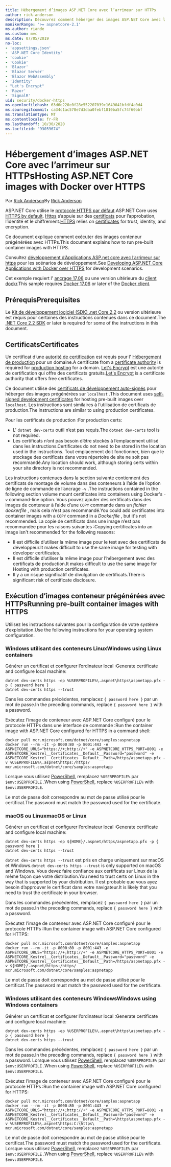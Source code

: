 ```yaml
---
title: Hébergement d’images ASP.NET Core avec l’arrimeur sur HTTPs
author: rick-anderson
description: Découvrez comment héberger des images ASP.NET Core avec l’arrimeur sur HTTPs
monikerRange: '>= aspnetcore-2.1'
ms.author: riande
ms.custom: mvc
ms.date: 07/05/2019
no-loc:
- 'appsettings.json'
- 'ASP.NET Core Identity'
- 'cookie'
- 'Cookie'
- 'Blazor'
- 'Blazor Server'
- 'Blazor WebAssembly'
- 'Identity'
- "Let's Encrypt"
- 'Razor'
- 'SignalR'
uid: security/docker-https
ms.openlocfilehash: 63d6e220c0f28e552207039c1649041bfdf4a0d4
ms.sourcegitcommit: ca34c1ac578e7d3daa0febf1810ba5fc74f60bbf
ms.translationtype: MT
ms.contentlocale: fr-FR
ms.lasthandoff: 10/30/2020
ms.locfileid: "93059674"
---
```

# <a name="hosting-aspnet-core-images-with-docker-over-https"></a><span data-ttu-id="ee341-103">Hébergement d’images ASP.NET Core avec l’arrimeur sur HTTPs</span><span class="sxs-lookup"><span data-stu-id="ee341-103">Hosting ASP.NET Core images with Docker over HTTPS</span></span>

<span data-ttu-id="ee341-104">Par [Rick Anderson](https://twitter.com/RickAndMSFT)</span><span class="sxs-lookup"><span data-stu-id="ee341-104">By [Rick Anderson](https://twitter.com/RickAndMSFT)</span></span>

<span data-ttu-id="ee341-105">ASP.NET Core utilise le [protocole HTTPS par défaut](./enforcing-ssl.md).</span><span class="sxs-lookup"><span data-stu-id="ee341-105">ASP.NET Core uses [HTTPS by default](./enforcing-ssl.md).</span></span> <span data-ttu-id="ee341-106">[Https](https://en.wikipedia.org/wiki/HTTPS) s’appuie sur des [certificats](https://en.wikipedia.org/wiki/Public_key_certificate) pour l’approbation, l’identité et le chiffrement.</span><span class="sxs-lookup"><span data-stu-id="ee341-106">[HTTPS](https://en.wikipedia.org/wiki/HTTPS) relies on [certificates](https://en.wikipedia.org/wiki/Public_key_certificate) for trust, identity, and encryption.</span></span>

<span data-ttu-id="ee341-107">Ce document explique comment exécuter des images conteneur prégénérées avec HTTPs.</span><span class="sxs-lookup"><span data-stu-id="ee341-107">This document explains how to run pre-built container images with HTTPS.</span></span>

<span data-ttu-id="ee341-108">Consultez [développement d’Applications ASP.net core avec l’arrimeur sur https](https://github.com/dotnet/dotnet-docker/blob/master/samples/run-aspnetcore-https-development.md) pour les scénarios de développement.</span><span class="sxs-lookup"><span data-stu-id="ee341-108">See [Developing ASP.NET Core Applications with Docker over HTTPS](https://github.com/dotnet/dotnet-docker/blob/master/samples/run-aspnetcore-https-development.md) for development scenarios.</span></span>

<span data-ttu-id="ee341-109">Cet exemple requiert l' [ancrage 17,06](https://docs.docker.com/release-notes/docker-ce) ou une version ultérieure du [client dockr](https://www.docker.com/products/docker).</span><span class="sxs-lookup"><span data-stu-id="ee341-109">This sample requires [Docker 17.06](https://docs.docker.com/release-notes/docker-ce) or later of the [Docker client](https://www.docker.com/products/docker).</span></span>

## <a name="prerequisites"></a><span data-ttu-id="ee341-110">Prérequis</span><span class="sxs-lookup"><span data-stu-id="ee341-110">Prerequisites</span></span>

<span data-ttu-id="ee341-111">Le [Kit de développement logiciel (SDK) .net Core 2,2](https://dotnet.microsoft.com/download) ou version ultérieure est requis pour certaines des instructions contenues dans ce document.</span><span class="sxs-lookup"><span data-stu-id="ee341-111">The [.NET Core 2.2 SDK](https://dotnet.microsoft.com/download) or later is required for some of the instructions in this document.</span></span>

## <a name="certificates"></a><span data-ttu-id="ee341-112">Certificats</span><span class="sxs-lookup"><span data-stu-id="ee341-112">Certificates</span></span>

<span data-ttu-id="ee341-113">Un certificat d’une [autorité de certification](https://wikipedia.org/wiki/Certificate_authority) est requis pour l' [Hébergement de production](https://blogs.msdn.microsoft.com/webdev/2017/11/29/configuring-https-in-asp-net-core-across-different-platforms/) pour un domaine.</span><span class="sxs-lookup"><span data-stu-id="ee341-113">A certificate from a [certificate authority](https://wikipedia.org/wiki/Certificate_authority) is required for [production hosting](https://blogs.msdn.microsoft.com/webdev/2017/11/29/configuring-https-in-asp-net-core-across-different-platforms/) for a domain.</span></span> <span data-ttu-id="ee341-114">[Let's Encrypt](https://letsencrypt.org/) est une autorité de certification qui offre des certificats gratuits.</span><span class="sxs-lookup"><span data-stu-id="ee341-114">[Let's Encrypt](https://letsencrypt.org/) is a certificate authority that offers free certificates.</span></span>

<span data-ttu-id="ee341-115">Ce document utilise des [certificats de développement auto-signés](https://en.wikipedia.org/wiki/Self-signed_certificate) pour héberger des images prégénérées sur `localhost` .</span><span class="sxs-lookup"><span data-stu-id="ee341-115">This document uses [self-signed development certificates](https://en.wikipedia.org/wiki/Self-signed_certificate) for hosting pre-built images over `localhost`.</span></span> <span data-ttu-id="ee341-116">Les instructions sont similaires à l’utilisation de certificats de production.</span><span class="sxs-lookup"><span data-stu-id="ee341-116">The instructions are similar to using production certificates.</span></span>

<span data-ttu-id="ee341-117">Pour les certificats de production :</span><span class="sxs-lookup"><span data-stu-id="ee341-117">For production certs:</span></span>

* <span data-ttu-id="ee341-118">L' `dotnet dev-certs` outil n’est pas requis.</span><span class="sxs-lookup"><span data-stu-id="ee341-118">The `dotnet dev-certs` tool is not required.</span></span>
* <span data-ttu-id="ee341-119">Les certificats n’ont pas besoin d’être stockés à l’emplacement utilisé dans les instructions.</span><span class="sxs-lookup"><span data-stu-id="ee341-119">Certificates do not need to be stored in the location used in the instructions.</span></span> <span data-ttu-id="ee341-120">Tout emplacement doit fonctionner, bien que le stockage des certificats dans votre répertoire de site ne soit pas recommandé.</span><span class="sxs-lookup"><span data-stu-id="ee341-120">Any location should work, although storing certs within your site directory is not recommended.</span></span>

<span data-ttu-id="ee341-121">Les instructions contenues dans la section suivante contiennent des certificats de montage de volume dans des conteneurs à l’aide de l’option de ligne de commande de l’ancrage `-v` .</span><span class="sxs-lookup"><span data-stu-id="ee341-121">The instructions contained in the following section volume mount certificates into containers using Docker's `-v` command-line option.</span></span> <span data-ttu-id="ee341-122">Vous pouvez ajouter des certificats dans des images de conteneur à l’aide d’une `COPY` commande dans un *fichier dockerfile* , mais cela n’est pas recommandé.</span><span class="sxs-lookup"><span data-stu-id="ee341-122">You could add certificates into container images with a `COPY` command in a *Dockerfile* , but it's not recommended.</span></span> <span data-ttu-id="ee341-123">La copie de certificats dans une image n’est pas recommandée pour les raisons suivantes :</span><span class="sxs-lookup"><span data-stu-id="ee341-123">Copying certificates into an image isn't recommended for the following reasons:</span></span>

* <span data-ttu-id="ee341-124">Il est difficile d’utiliser la même image pour le test avec des certificats de développeur.</span><span class="sxs-lookup"><span data-stu-id="ee341-124">It makes difficult to use the same image for testing with developer certificates.</span></span>
* <span data-ttu-id="ee341-125">Il est difficile d’utiliser la même image pour l’hébergement avec des certificats de production.</span><span class="sxs-lookup"><span data-stu-id="ee341-125">It makes difficult to use the same image for Hosting with production certificates.</span></span>
* <span data-ttu-id="ee341-126">Il y a un risque significatif de divulgation de certificats.</span><span class="sxs-lookup"><span data-stu-id="ee341-126">There is significant risk of certificate disclosure.</span></span>

## <a name="running-pre-built-container-images-with-https"></a><span data-ttu-id="ee341-127">Exécution d’images conteneur prégénérées avec HTTPs</span><span class="sxs-lookup"><span data-stu-id="ee341-127">Running pre-built container images with HTTPS</span></span>

<span data-ttu-id="ee341-128">Utilisez les instructions suivantes pour la configuration de votre système d’exploitation.</span><span class="sxs-lookup"><span data-stu-id="ee341-128">Use the following instructions for your operating system configuration.</span></span>

### <a name="windows-using-linux-containers"></a><span data-ttu-id="ee341-129">Windows utilisant des conteneurs Linux</span><span class="sxs-lookup"><span data-stu-id="ee341-129">Windows using Linux containers</span></span>

<span data-ttu-id="ee341-130">Générer un certificat et configurer l’ordinateur local :</span><span class="sxs-lookup"><span data-stu-id="ee341-130">Generate certificate and configure local machine:</span></span>

```dotnetcli
dotnet dev-certs https -ep %USERPROFILE%\.aspnet\https\aspnetapp.pfx -p { password here }
dotnet dev-certs https --trust
```

<span data-ttu-id="ee341-131">Dans les commandes précédentes, remplacez `{ password here }` par un mot de passe.</span><span class="sxs-lookup"><span data-stu-id="ee341-131">In the preceding commands, replace `{ password here }` with a password.</span></span>

<span data-ttu-id="ee341-132">Exécutez l’image de conteneur avec ASP.NET Core configuré pour le protocole HTTPs dans une interface de commande :</span><span class="sxs-lookup"><span data-stu-id="ee341-132">Run the container image with ASP.NET Core configured for HTTPS in a command shell:</span></span>

```console
docker pull mcr.microsoft.com/dotnet/core/samples:aspnetapp
docker run --rm -it -p 8000:80 -p 8001:443 -e ASPNETCORE_URLS="https://+;http://+" -e ASPNETCORE_HTTPS_PORT=8001 -e ASPNETCORE_Kestrel__Certificates__Default__Password="password" -e ASPNETCORE_Kestrel__Certificates__Default__Path=/https/aspnetapp.pfx -v %USERPROFILE%\.aspnet\https:/https/ mcr.microsoft.com/dotnet/core/samples:aspnetapp
```

<span data-ttu-id="ee341-133">Lorsque vous utilisez [PowerShell](/powershell/scripting/overview), remplacez `%USERPROFILE%` par `$env:USERPROFILE` .</span><span class="sxs-lookup"><span data-stu-id="ee341-133">When using [PowerShell](/powershell/scripting/overview), replace `%USERPROFILE%` with `$env:USERPROFILE`.</span></span>

<span data-ttu-id="ee341-134">Le mot de passe doit correspondre au mot de passe utilisé pour le certificat.</span><span class="sxs-lookup"><span data-stu-id="ee341-134">The password must match the password used for the certificate.</span></span>

### <a name="macos-or-linux"></a><span data-ttu-id="ee341-135">macOS ou Linux</span><span class="sxs-lookup"><span data-stu-id="ee341-135">macOS or Linux</span></span>

<span data-ttu-id="ee341-136">Générer un certificat et configurer l’ordinateur local :</span><span class="sxs-lookup"><span data-stu-id="ee341-136">Generate certificate and configure local machine:</span></span>

```dotnetcli
dotnet dev-certs https -ep ${HOME}/.aspnet/https/aspnetapp.pfx -p { password here }
dotnet dev-certs https --trust
```

<span data-ttu-id="ee341-137">`dotnet dev-certs https --trust` est pris en charge uniquement sur macOS et Windows.</span><span class="sxs-lookup"><span data-stu-id="ee341-137">`dotnet dev-certs https --trust` is only supported on macOS and Windows.</span></span> <span data-ttu-id="ee341-138">Vous devez faire confiance aux certificats sur Linux de la même façon que votre distribution.</span><span class="sxs-lookup"><span data-stu-id="ee341-138">You need to trust certs on Linux in the way that is supported by your distribution.</span></span> <span data-ttu-id="ee341-139">Il est probable que vous ayez besoin d’approuver le certificat dans votre navigateur.</span><span class="sxs-lookup"><span data-stu-id="ee341-139">It is likely that you need to trust the certificate in your browser.</span></span>

<span data-ttu-id="ee341-140">Dans les commandes précédentes, remplacez `{ password here }` par un mot de passe.</span><span class="sxs-lookup"><span data-stu-id="ee341-140">In the preceding commands, replace `{ password here }` with a password.</span></span>

<span data-ttu-id="ee341-141">Exécutez l’image de conteneur avec ASP.NET Core configuré pour le protocole HTTPs :</span><span class="sxs-lookup"><span data-stu-id="ee341-141">Run the container image with ASP.NET Core configured for HTTPS:</span></span>

```console
docker pull mcr.microsoft.com/dotnet/core/samples:aspnetapp
docker run --rm -it -p 8000:80 -p 8001:443 -e ASPNETCORE_URLS="https://+;http://+" -e ASPNETCORE_HTTPS_PORT=8001 -e ASPNETCORE_Kestrel__Certificates__Default__Password="password" -e ASPNETCORE_Kestrel__Certificates__Default__Path=/https/aspnetapp.pfx -v ${HOME}/.aspnet/https:/https/ mcr.microsoft.com/dotnet/core/samples:aspnetapp
```

<span data-ttu-id="ee341-142">Le mot de passe doit correspondre au mot de passe utilisé pour le certificat.</span><span class="sxs-lookup"><span data-stu-id="ee341-142">The password must match the password used for the certificate.</span></span>

### <a name="windows-using-windows-containers"></a><span data-ttu-id="ee341-143">Windows utilisant des conteneurs Windows</span><span class="sxs-lookup"><span data-stu-id="ee341-143">Windows using Windows containers</span></span>

<span data-ttu-id="ee341-144">Générer un certificat et configurer l’ordinateur local :</span><span class="sxs-lookup"><span data-stu-id="ee341-144">Generate certificate and configure local machine:</span></span>

```dotnetcli
dotnet dev-certs https -ep %USERPROFILE%\.aspnet\https\aspnetapp.pfx -p { password here }
dotnet dev-certs https --trust
```

<span data-ttu-id="ee341-145">Dans les commandes précédentes, remplacez `{ password here }` par un mot de passe.</span><span class="sxs-lookup"><span data-stu-id="ee341-145">In the preceding commands, replace `{ password here }` with a password.</span></span> <span data-ttu-id="ee341-146">Lorsque vous utilisez [PowerShell](/powershell/scripting/overview), remplacez `%USERPROFILE%` par `$env:USERPROFILE` .</span><span class="sxs-lookup"><span data-stu-id="ee341-146">When using [PowerShell](/powershell/scripting/overview), replace `%USERPROFILE%` with `$env:USERPROFILE`.</span></span>

<span data-ttu-id="ee341-147">Exécutez l’image de conteneur avec ASP.NET Core configuré pour le protocole HTTPs :</span><span class="sxs-lookup"><span data-stu-id="ee341-147">Run the container image with ASP.NET Core configured for HTTPS:</span></span>

```console
docker pull mcr.microsoft.com/dotnet/core/samples:aspnetapp
docker run --rm -it -p 8000:80 -p 8001:443 -e ASPNETCORE_URLS="https://+;http://+" -e ASPNETCORE_HTTPS_PORT=8001 -e ASPNETCORE_Kestrel__Certificates__Default__Password="password" -e ASPNETCORE_Kestrel__Certificates__Default__Path=\https\aspnetapp.pfx -v %USERPROFILE%\.aspnet\https:C:\https\ mcr.microsoft.com/dotnet/core/samples:aspnetapp
```

<span data-ttu-id="ee341-148">Le mot de passe doit correspondre au mot de passe utilisé pour le certificat.</span><span class="sxs-lookup"><span data-stu-id="ee341-148">The password must match the password used for the certificate.</span></span> <span data-ttu-id="ee341-149">Lorsque vous utilisez [PowerShell](/powershell/scripting/overview), remplacez `%USERPROFILE%` par `$env:USERPROFILE` .</span><span class="sxs-lookup"><span data-stu-id="ee341-149">When using [PowerShell](/powershell/scripting/overview), replace `%USERPROFILE%` with `$env:USERPROFILE`.</span></span>